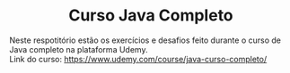 <div align="center">
<h1> Curso Java Completo</h1>
</div>

Neste respotitório estão os exercícios e desafios feito durante o curso de Java completo na plataforma Udemy.
<br>Link do curso: https://www.udemy.com/course/java-curso-completo/
